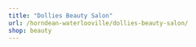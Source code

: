 ```yaml
---
title: "Dollies Beauty Salon"
url: /horndean-waterlooville/dollies-beauty-salon/
shop: beauty
---
```


